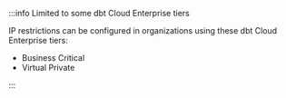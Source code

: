 :::info Limited to some dbt Cloud Enterprise tiers

IP restrictions can be configured in organizations using these dbt Cloud Enterprise tiers:
 * Business Critical 
 * Virtual Private

:::
